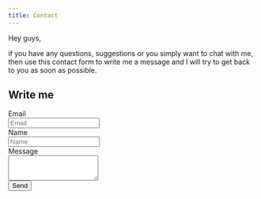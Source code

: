 ```yaml
---
title: Contact
---
```

Hey guys,

if you have any questions, suggestions or you simply want to chat with me, then use this contact form to write me a message and I will try to get back to you as soon as possible.

## Write me
<form class="form-horizontal" role="form">
  <div class="form-group">
    <label for="inputEmail3" class="col-sm-2 control-label">Email</label>
    <div class="col-sm-8">
      <input type="email" class="form-control" id="inputEmail3" placeholder="Email">
    </div>
  </div>
  <div class="form-group">
    <label for="inputPassword3" class="col-sm-2 control-label">Name</label>
    <div class="col-sm-8">
      <input type="text" class="form-control" id="inputPassword3" placeholder="Name">
    </div>
  </div>
  <div class="form-group">
    <label for="message" class="col-sm-2">Message</label>
    <div class="col-sm-8">
        <textarea class="form-control" name="message" rows="3"></textarea>
    </div>
  </div>
  <div class="form-group">
    <div class="col-sm-offset-2 col-sm-10">
      <button type="submit" class="btn btn-default">Send</button>
    </div>
  </div>
</form>